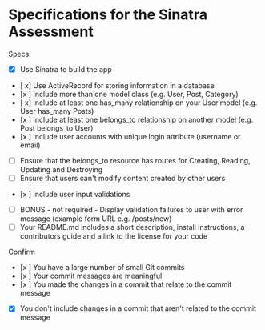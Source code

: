 # Specifications for the Sinatra Assessment

Specs:
- [x] Use Sinatra to build the app
- [ x] Use ActiveRecord for storing information in a database
- [x ] Include more than one model class (e.g. User, Post, Category)
- [ x] Include at least one has_many relationship on your User model (e.g. User has_many Posts)
- [x ] Include at least one belongs_to relationship on another model (e.g. Post belongs_to User)
- [x ] Include user accounts with unique login attribute (username or email)
- [ ] Ensure that the belongs_to resource has routes for Creating, Reading, Updating and Destroying
- [ ] Ensure that users can't modify content created by other users
- [x ] Include user input validations
- [ ] BONUS - not required - Display validation failures to user with error message (example form URL e.g. /posts/new)
- [ ] Your README.md includes a short description, install instructions, a contributors guide and a link to the license for your code

Confirm
- [x ] You have a large number of small Git commits
- [x ] Your commit messages are meaningful
- [x ] You made the changes in a commit that relate to the commit message
- [x] You don't include changes in a commit that aren't related to the commit message
